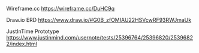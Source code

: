 Wireframe.cc
https://wireframe.cc/DuHC9q

Draw.io ERD
https://www.draw.io/#G0B_zfOMIAU22HSVcwRF93RWJmaUk

JustInTime Prototype
https://www.justinmind.com/usernote/tests/25396764/25396820/25396822/index.html
